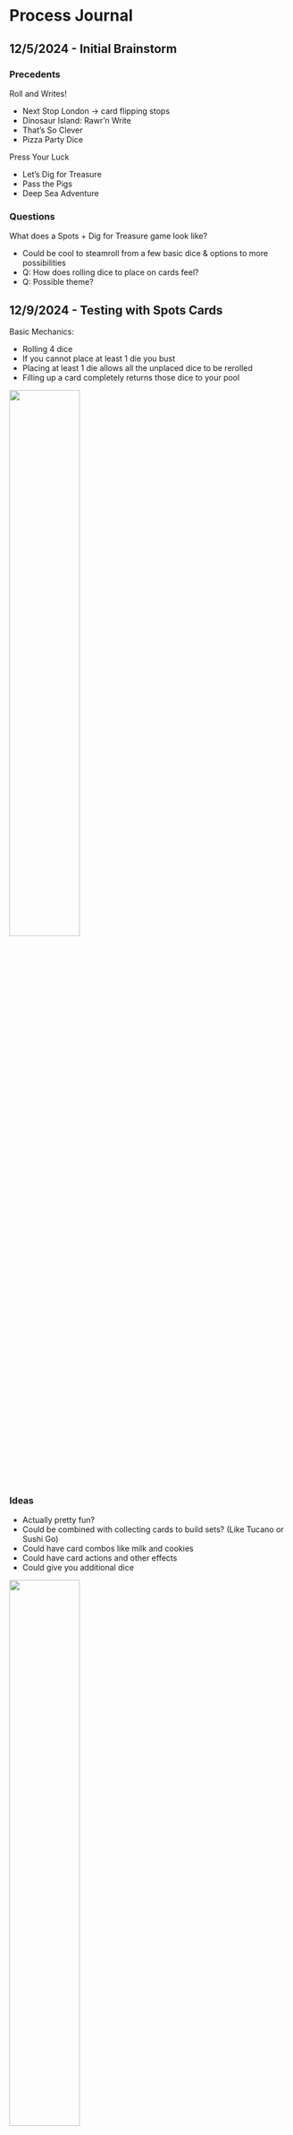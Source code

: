 # Process Journal


## 12/5/2024 - Initial Brainstorm

### Precedents

Roll and Writes!

- Next Stop London -> card flipping stops
- Dinosaur Island: Rawr’n Write
- That’s So Clever
- Pizza Party Dice

Press Your Luck
- Let’s Dig for Treasure
- Pass the Pigs
- Deep Sea Adventure
  
### Questions

What does a Spots + Dig for Treasure game look like?

- Could be cool to steamroll from a few basic dice & options to more possibilities
- Q: How does rolling dice to place on cards feel?
- Q: Possible theme?

  
## 12/9/2024 - Testing with Spots Cards

Basic Mechanics:

- Rolling 4 dice
- If you cannot place at least 1 die you bust
- Placing at least 1 die allows all the unplaced dice to be rerolled
- Filling up a card completely returns those dice to your pool

<img src="https://github.com/mouseandthebillionaire/LDFD/blob/main/Process/Media/12-9-24_1.jpg" width="50%">

  
### Ideas
- Actually pretty fun?
- Could be combined with collecting cards to build sets? (Like Tucano or Sushi Go)
- Could have card combos like milk and cookies
- Could have card actions and other effects
- Could give you additional dice

<img src="https://github.com/mouseandthebillionaire/LDFD/blob/main/Process/Media/12-9-24_2.jpg" width="50%">


### Spots Card Distribution:
- 1 die: 1 card
- 2 dice: 15 cards
- 3 dice: 15 cards
- 4 dice: 1 card


## 12/12/2024 - Generating Cards

- 6 cards with 1 die on them (may want to have x2 of these)
	- 1-6
- 21 unique cards with 2 dice on them (including repeats)
	- (1,1) (1,2) (1,3) (1,4) (1,5) (1,6) (2,2) (2,3) etc.
- 20 unique cards with 3 dice on them (excluding repeats)
	- (1,2,3) (1,2,4) (1,2,5) (1,2,6) (1,3,4) etc.

This gives us 53 cards as a starting place 
-> Filled out a spreadsheet with the card distribution and details

Robot theme?!

<img src="https://github.com/mouseandthebillionaire/LDFD/blob/main/Process/Media/12_12_24_1.jpg" width="50%">

## 12/16/2024 - Actual Card Test

Feels pretty solid to roll and conveyor cards

Now we add the Daily Quota
- 2s and 3s get a quota color
- 1s and the double 1,1 are colorless for now
	- Could be additional abilities or something on these

Q: What does a tie quota mean?
- Maybe it’s tracked at the end of every day and builds to a game end point bonus

### Next
- Start thinking about grey card abilities
- And how pairs/combos of robot cards might work (milk and cookies style)
- Maybe make a printable quota tracker?

<img src="https://github.com/mouseandthebillionaire/LDFD/blob/main/Process/Media/12-16-24_1.jpg" width="50%">

## 12/19/2024 - Pairs, Combos, and Card Abilities

How should combos be distributed?
- Milk and Cookies (more common)
- Chips and Salsa (more rare)

Ability Ideas:
- Reroll dice
- Shuffle robots
- Replace robots
- Swap card order
- Save a card from being burned (like a conveyor belt stop)

<img src="https://github.com/mouseandthebillionaire/LDFD/blob/main/Process/Media/12-19-24_1.jpg" width="50%">

Maybe 1 die cards have abilities and are worth zero points?

Or 1 die cards keep being worth 1 point but when scored remain in front like the loyal dog and their action can be used on a subsequent turn?


## 12/31/2024 - Playtest Sesh

Playtested day one of the game with quota types, pairs and single card abilities
- 22 v. 16 
- Pairs and single cards were collected by both players
	- With matching and unmatched pairs
- Not sure if the ability cards have to be ‘spent’ to be used
	- Is it more of a valuable resource to be used sparingly?
- Daily quota wasn’t in the lead for a type that either player had
	- At the end of the three days if it is the wrong type probably the points go to no one?

<img src="https://github.com/mouseandthebillionaire/LDFD/blob/main/Process/Media/12-31-25_1.png" width="50%">

How should the round end?
- Could have a STOP card that gets shuffled in to a certain portion of the deck per day
	- Would probably have to vary depending on the number of people playing


## 1/6/2025 - Multiplayer Conveyor Update

What would it look like for the play to be more ‘simultaneous’ (whatever that means)
- With each player taking a slot along the conveyor
- Each section of the conveyor could have a handful of cards and whatever isn’t fixed, moves on to the next person down the line
- With the player order swapping per day


### Playtest!
- It actually felt pretty good!

<img src="https://github.com/mouseandthebillionaire/LDFD/blob/main/Process/Media/1-6-25_1.png" width="50%">

- Starting play with the player closes to the burn pile
- Having sections to the conveyor with stuff moving down the line felt more conveyor belt-y

<img src="https://github.com/mouseandthebillionaire/LDFD/blob/main/Process/Media/1-6-25_2.png" width="50%">

- Adjusted the Swap & Shuffle to allow players to switch the position of 2 cards on the line (so long as one of them was in front of that player) 
	- Also applies to the ‘End of Day’ card which was fun
	- Could lead to some fun shenanigans
- Round should automatically end when the End of Day card is burned or the conveyor cannot be fully refilled with bots while the End of Day card is on the line
- Could have an ability to swap a bot in front of you with one from the burn pile 👀
	- Maybe just have 1 or 2 of these in the whole deck though
 
<img src="https://github.com/mouseandthebillionaire/LDFD/blob/main/Process/Media/1-6-25_3.jpg" width="50%">


### To Do:
Create a player mat for each player’s section of the belt with:
- Slots for the 3 cards currently on the belt
- A section below that for bots they have fixed this turn
- A pile for fixed bots from the entire round
- Point tracker for tracking points between rounds
- Cute styling like this is a mechanics desk 

Add a zero to the quota tracker lol


## 1/9/2025 - Player Mat Playtest

Feels really nice with the conveyor player mats to delineate the play space

<img src="https://github.com/mouseandthebillionaire/LDFD/blob/main/Process/Media/1-9-25_1.jpg" width="30%">
<img src="https://github.com/mouseandthebillionaire/LDFD/blob/main/Process/Media/1-9-25_2.jpg" width="30%">

Q: What if everyone rolled for their section of the conveyor simultaneously?

<b>Pros</b>
- Game goes faster
- Fun chaos of everyone rolling dice simultaneously

<b>Cons</b>
- Less player investment for what other people are doing
- Push your luck is usually combined with spectatorship

Need to specify that the Swap action happens after the rolling phase

<img src="https://github.com/mouseandthebillionaire/LDFD/blob/main/Process/Media/1-9-25_3.jpg" width="50%">

Q: What if <i>only</i> the first person to clear their conveyor line gets a bonus?
- Makes it more frantic
- Even more incentive to push your luck and go for all 3
- 5 dice instead of 4
- Ended up being much less strategic
- Fun and frantic but waaay more busts
- Loses some of the original strategy

Could be good to keep 4 dice and give a bonus to any/all player who complete their conveyor line completely 

### To Do:
- Think about asset styling 
- Work on some concepts for non-standard dice



## 1/23/2025 - Dice, Probability, Questions, Oh My!
 
Q: What if the dice had non-uniform probability distributions?
- Could there be a pool of dice you draft from
- Different types of dice?
- Robot types had different number preferences

Q: Should tools be separated from the robot cards?
- Could have a separate pile that is getting pulled from
- Dice you place there do no refresh back to you during the round
- Build up in a little desk tool box

Q: How do we give the player more agency in their robot selection?
- Double sided robot cards?!
	- Each robot card could have more than one type
- Simplify the Milk and Cookies pairs to 1 pair type

### To Do:
- Add multi color robot types to spreadsheet
- Playtest separate tool cards



## 1/27/2025 - Card Updates & Tools Implementation
 
- Added a second color type to the cards in the spreadsheet
- Updated the pairs to be simpler
	- Added a new all or nothing pair

### Playtest!
- Conveyor mechanic is still enjoyable
- EOD should probably not be swappable
- Tool slot feels really good
	- It’s fun to always have access to it
- Still maybe need more incentive to clear your full line
	- +1 point? Is that enough 

<img src="https://github.com/mouseandthebillionaire/LDFD/blob/main/Process/Media/1-27-25_1.png" width="50%">

### To Do:
- Update Cards with second planned color
- Playtest to see if the daily quota makes sense again


## 1/31/2025 - Tools & Dice

### Playtest!
M: 21 points - 5b, 1r

Z: 23 points - 4y, 2r, 2g

- We may want to be more specific with the placement of the ‘end of day’ card in the deck’
- Paired cards probably shouldn’t have a color
	- May need to add more 2 dice cards
- Daily quota is still pretty close in numbers
	- Could roll a quota die per round…
	- Daily AND weekly quota?
- That’s pretty clever die that allows you to take something someone else has rolled?

- Maybe tools are separate from the cards?
	- Tool die?
		- Per round?
		- Per turn? Up to a max of 3
	- If tools stay as cards they could have different die requirements: 1s & 2s, <3, etc.

- Could do something with the 1 die cards where having the most of them is worth points instead of them individually

### To Do:
- Think about tool dice options
- Redistribute colors to the new set of cards
	- And print them?

## 2/3/2025 - Card Reprint

- Updated the card distribution and reprinted some of them!

### Playtest!
- Distributed the EOD card into a set of 3 cards below ~18 cards
	- 2 players x 3 cards x 3 rounds = 18
- Rolling the tool die each turn is very fun
- Having the single die cards back in the deck speeds the game back up and felt really good!

M: 9 points - 1R, 1G
- 3 singles

Z: 15 points - 1R, 1G, 1Y
- 5 singles

<img src="https://github.com/mouseandthebillionaire/LDFD/blob/main/Process/Media/2-3-25_1.png" width="50%">

- Curious to play through more than 1 round and see how the single cards getting removed from the deck overtime feels


## 2/6/2025 - Review Playtest
- Want to play 2 rounds of the game as is and see how the gameplay feels and the points are distributed

### Playtest!
#### Round 1

Z: 10pt - 0R 0Y 1G 1B - 2 singles - 1 bonus

M: 6pt - 0R 0Y 0G 0B - 2 singles - 1 bonus

- Could be interesting if the singles AND the pairs stay out between rounds

#### Round 2

Z: 7pt - 3R 0Y 0G 0B - 1 singles - 0 bonus

M: 10pt - 0R 0Y 0G 1B - 3 singles - 2 bonus

#### Totals:

Z: 17pt - 3 singles - 1 bonus - Quota Bonus

M: 17pt - 5 singles - 3 bonus

<img src="https://github.com/mouseandthebillionaire/LDFD/blob/main/Process/Media/2-6-25_1.png" width="50%">

- Not as much choice for choosing robots by color or pair
- Maybe reduce singles back down to 12 in the deck?

## 2/10/2025 - Tool Dice Playtest
- EOD card distributed into 3 cards below (# Players + 1) x 3 cards

### Playtest!

#### Round 1

Z: 8pt - 0R 1Y 0G 0B - 1A & 2B	0 singles - 0 bonus

M: 8pt - 2R 0Y 0G 1B - 0A & 0B	1 singles - 0 bonus

- Wild tool die shouldn’t return dice during that turn to keep rerolling
- When should points be scored for pairs and bonuses?

#### Round 2

Z: 11pt - 0R 2Y 0G 0B - 2A & 1B - 3 singles - 1 bonus

M: 14pt - 0R 1Y 0G 0B - 0A & 1B - 0 singles - 0 bonus

#### Totals:

Z: 19pt - 3A & 3B - 3 singles - 1 bonus = 26pt + Quota Bonus + Singles Bonus

M: 22pt - 0A & 1B - 1 singles - 0 bonus = 22pts

- Shuffle feels good for player agency
- Love the customized tool dice :)

<img src="https://github.com/mouseandthebillionaire/LDFD/blob/main/Process/Media/2-10-25_1.jpg" width="50%">

- Additional conveyor spot not in front of a player was nice
- Color on robots doesn’t feel as impactful
	- Could be worth removing?
- Keeping the pairs between rounds is nice
- It might be nice to have something that ramps up each round to make the game have a more distinct progression
	- Each round you add a die?
	- Personal dice that have different distributions?
	- Worth trying for next time


## 2/13/2025 - Types or No Types Playtest
- What if there weren’t any color types on robots?

### Playtest!
- Seems like it mostly reduces the reason to shuffle cards around…

#### Round 1

Z: 9pt | 0A & 0B | 1 singles | 0 bonus

M: 10pt | 0A & 1B | 1 singles | 0 bonus

- Maybe instead of one of the rerolls, there should be a tool that saves you from busting if you roll incorrectly and allows you to walk away with what you’ve already fixed
- Color types are probably worth keeping
	- What if EVERY card had a color instead

#### Specialty Dice!
- The idea being that each round you specialize in a certain way of fixing robots, so you either replace or are adding specialty dice to your rolling pool
- Need to brainstorm more specialty dice here
	- Oops all 4s where there are 5 sides of 4 and 1 side of nothing XD
- Try out some of these mixed in with normal dice next time


## 2/18/2025 - Specialty Dice Playtest Pt. 1
- Let’s see how 4 normal dice + 1 specialty die feels in a round

<img src="https://github.com/mouseandthebillionaire/LDFD/blob/main/Process/Media/2-18-25_1.jpg" width="50%">

### Playtest!
- Quite fast with more stuff being cleared (though it has a round 1 distribution of 1s cards)

#### Round 1

Z: 8pt | 0A & 1B | 1 singles | 0 bonus

M: 16pt | 0A & 0B | 2 singles | 2 bonus

4R, 2Y, 1G, 1B

- Need to playtest more for specialty dice distribution over each round
	- Round 1: 4 normal dice
	- Round 2: 4 normal dice + 1 specialty die
	- Round 3: 4 normal dice + 2 specialty dice?



## 2/21/2025 - Specialty Dice Playtest Pt. 2
- Let’s see how 4 normal dice + 1 specialty die and then + 2 specialty dice feel

### Playtest!
- 6 pointer might be too powerful… needs 4 dice?

#### Round “2”

Z: 10pt | 0A & 0B | 2 singles | 1 bonus

M: 10pt | 0A & 0B | 1 singles | 0 bonus

3R, 1Y, 1G, 1B

#### Round “3”

Z: 12pt | 0A & 0B | 4 singles | 2 bonus

M: 17pt | 1A & 2B | 0 singles | 1 bonus

3R, 2Y, 2G, 1B

#### Totals

Z: 22pt + singles + quota + 3 bonus = 33pt 

M: 27pt	+ 1 pairs + 1 bonus = 30pt

- Maybe singles cards have different #s on the back of the cards you can choose between
- Almost every card should have 2 color options

### To Do:
- Add color to the single die cards
- Make the additional specialty dice
- Playtest with drafting specialty dice from the person with the lowest points up


## 2/24/2025 - Double Sided Singles
- Adding a second side to the single die cards

### Playtest!

#### Round “2”
Z: 9pt | 0A & 0B & 1Z | 2 singles | 2 bonus
M: 4pt | 1A & 0B & 0Z | 2 singles | 1 bonus

3R, 1Y, 2G, 3B

- Double sided cards feel a bit annoying to swap since people need to look at both sides

#### Round “3”
Z: 6pt | 1A & 1B | 2 singles | 2 bonus

M: 14pt | 1A & 0B | 0 singles | 2 bonus

3R, 3Y, 2G, 2B

#### Totals
Z: 19pt + 1 pairs + singles = 24pt 

M: 21pt + quota = 27pt

6R, 4Y, 2G, 2B

- Cleared ⅞ lines…
- Should there be 4 die cards


## 2/24/2025 - 3 Dice?
- What if we dropped down to only 3 normal dice and added specialty dice as we went

### Playtest!
- Feels REAL tough with only 3 dice
- There is a distinct disadvantage to the player who starts the first round - they get more time with the end of day card

#### Round 1

Z: 3pt | 0A & 0B | 2 singles | 1 clears

M: 12pt | 1A & 0B | 0 singles | 0 clears

4R, 1Y, 0G, 1B

- Could be good to replace 6 of the 1 die cards with 4 dice cards 👀
- And go back to rolling 4 dice to start

#### Round 2

Z: 10pt	| 0A & 0B | 2 singles | 1 clears

M: 6pt | 1A & 0B | 1 singles| 0 clears

4R, 3Y, 2G, 1B

- Maybe there are more types of tools?


## 3/3/2025 - Card Brainstorm

- New more colorful specialty dice!

<img src="https://github.com/mouseandthebillionaire/LDFD/blob/main/Process/Media/3-3-25_1.jpg" width="50%">

### Brainstorm ideas:
- Basically all cards should just have 1 color type
- Maybe at the start of your turn you can always burn 1 of your cards and replace it blindly from the top of the deck
- Instead of assigning each player a quota color, each day you draw a few quota requests that require certain cards to be fixed for a small bonus


## 3/6/2025 - 4 Dice Card Playtest
- What if the Quota Requests were like, 1 Red & 2 Yellow 
- Could be interesting to try out having the option to burn a card at the start of your turn
- Trying out some robot visuals:

<img src="https://github.com/mouseandthebillionaire/LDFD/blob/main/Process/Media/3-6-25_1.jpg" width="25%">

### Playtest!
- Tool idea: conveyor shift where all the cards move 1 slot to the right or left
- Burning each round makes things move a bit faster if pulling from the regular deck

#### Round 1
Z: 8pt | 0A & 0B | 1 singles | 0 clears

M: 7pt | 0A & 2B | 1 singles | 1 clears

0R, 4Y, 1G, 2B

<img src="https://github.com/mouseandthebillionaire/LDFD/blob/main/Process/Media/3-6-25_2.jpg" width="50%">


- The conveyor shouldn't clear between rounds
- Burn & swap ability could swap in the EOD which could be bad for balance… 
	- Additional pile of robot cards to swap in for this?



## 3/14/2025 - Quota Requests Revamped

- When can you grab a quota? - End of turn
- Can you fill multiple in one turn? - Yes

### Quota Types:
- Color types (R, R, Y)
- Die Types (1, 1, 1)
- Tool Dice? (Shuffle Shuffle)

- When you burn cards at the start of your turn, where does that get replenished from? 
- Might make sense if there is a separate robot deck that isn’t managing the round length

### Tool Die Ideas:
- Flip tool: you can flip a die option 180 to the other side
- Bust saver: you can stop a bust from happening and walk away
- Conveyor crank: shifts the entire conveyor one to the right or left

## 3/17/2025 - Quota Card Playtest
- Made some quota cards physically to play with

<img src="https://github.com/mouseandthebillionaire/LDFD/blob/main/Process/Media/3-17-25_1.jpg" width="50%">

### Playtest:
- Love having the macro goal of the quota cards to be looking at/building towards
- Could be useful to have card info at the top of the robot cards so you can stack them slightly offset and see what quotas you are close to
- Should fixed robots count towards quotas on subsequent days?
- Should everything be scored at the end?
- Scoring cards could be a fun way to track everything throughout the game 🤔

#### Round 1
Z: 10pt | 1 quota | 1A & 0B | 1 singles | 0 clears

M: 9pt | 0 quota | 1A & 1B | 1 singles | 1 clears

- Need to playtest through a full game to start to answer the scoring questions


## 3/19/2025 - Full Game Playtest

Let’s play through 3 full rounds of the game and see how it feels:

- What should the order of tool dice, burning and swapping be?
- Could the 2, 2, 2 quota be filled by 2 cards where one of them has two 2s
- This is definitely a better version of the quotas (compared to just amount of color throughout the game)
- Once you have 3 tool dice in front of you the next turn you should be able to reroll one of yours

<img src="https://github.com/mouseandthebillionaire/LDFD/blob/main/Process/Media/3-19-25_1.jpg" width="50%">

### End of Game
Z: 72pt: 5 quota | 2A 1B 2Z | 5 singles | 5 clears

I: 58pt: 5 quota | 4A 3B 0Z | 4 singles | 4 clears

- Game felt too long
- Best part was definitely the specialty dice
- Quotas were kind of gathered passively, just by getting robots over time
- Clearing the board is VERY satisfying
- Could have the EOD at a set number of rounds or move down the conveyor each round


## 3/21/2025 - Simplifying the Conveyor

How would the conveyor feel if it was simplified down to just like 4 or 6 slots that were shared

<img src="https://github.com/mouseandthebillionaire/LDFD/blob/main/Process/Media/3-21-25_1.jpg" width="50%">

- What if the rounds were limited to just like 1 or 2 turns per?
	- So the whole game took place over the course of 6 rounds


## 3/24/2025 - 6 Round Playtest

- Definitely feels more concise with just the 2 turns per round
- Might need the quotas to be more difficult to get
	- Could include 4 robot quotas?
- No more As & Bs
	- It just hasn’t panned out to be fun or impactful

### End of game scores:
Z:  24 pts | 4 quotas | 1 clear | 1 A & 1 B | 3 singles

M: 37 pts | 4 quotas | 2 clears | 1A & 0B | 3 singles


## 4/7/2025 - Concept Meeting

- Ordered custom dice with icons on each of the faces instead of numbers

<img src="https://github.com/mouseandthebillionaire/LDFD/blob/main/Process/Media/4-7-25_1.jpg" width="50%">

- Now need to get the cards updated…
- Could be fun to have the different types of cards have different theming
	- Singles are little junk fixes
	- 2s could be some sort of wild type or blueprint?



## 4/11/2025 - 2s As Wild Playtest

- What if 2s didn’t have one of the 4 quota colors but instead required two of them to fulfil a quota color request
- Also singles have no color

**insert Matt and Zayna playtesting this idea*

- Seemed good, like the long term play was more important 
- Will be interesting to combine with further game adjustments


## 4/14/2025 - Tool Die Ideation

- What if the shuffle tool was pulling from the trash instead
- Switch the wild tool out for a duplication tool
	- Where you can use it as though you rolled multiple of something and it stands in for a placeable die 1 time
- Claw tool where you can move or? remove a placed die

So instead the new distribution looks like:

1. Reroll
2. Reroll
3. Trash Swap
4. Bust Saver
5. Duplicator
6. Claw

<img src="https://github.com/mouseandthebillionaire/LDFD/blob/main/Process/Media/4-14-25_1.jpg" width="50%">


## 4/22/2025 - New Card Playtest

- Not playing with specialty dice, just 3 rounds of having the starting standard 4

**insert Matt and Zayna playtesting this idea*

- Icons were nice to have on cards!
- Question about the dupe die -> can it also save you from a bust?
	- Probably not, since it can only be used after placing a die you’ve just rolled
- Having the back up of 2 gray cards to fill quotas was good to make them not impossible to get
- The new claw and dupe die did some fun logic with placing stuff
- Didn’t get to see the trash or bust save come into play this game

<img src="https://github.com/mouseandthebillionaire/LDFD/blob/main/Process/Media/4-22-25_1.jpg" width="50%">

### End of game scores:
Z: 22 pts | 1 quota | singles bonus

M: 21 pts | 1 quota | 1 clear bonus

### To Dos:
- Add 2 card quotas (and maybe some 4s?)
- Make custom specialty dice

## 4/24/2025 - All Custom Icons Playtest

- Trashcan tool die is pretty fun, allows for some control over what you have been dealt
- Should quotas devalue over time?
	- Like the longer it has been waiting to be filled the less it is worth? 
	- May just over complicate things…
- Choosing specialty dice feels more confusing the second time, you’re trying to balance a mixture of the two and it feels sort of like I don’t know how to make a good decision
- Maybe extra unused tool dice at the end of the game get you +1 point per die
	- (Just in case you couldn’t use the tool or didn’t want to)

<img src="https://github.com/mouseandthebillionaire/LDFD/blob/main/Process/Media/4-24-25_1.jpg" width="50%">

### End of game scores:
M: 48 pts (3 quotas + 2 clears + singles bonus)

Z: 40 pts (3 quotas)

- The game still feels a little long… 
- Maybe at the end of the day it’s just 2 days of 2 rounds and then 1 final bonanza round with something wild or crazy

